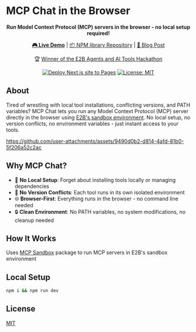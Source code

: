 # MCP Chat in the Browser

<p align='center'><b>Run Model Context Protocol (MCP) servers in the browser - no local setup required!</b></p>


<p align='center'>
<a href="https://netglade.github.io/mcp-chat/"><b>🎮 Live Demo</b></a> |
<a href="https://github.com/netglade/mcp-sandbox">📦 NPM library Repository</a> |
<a href="https://www.netglade.cz/en/blog/bringing-mcps-to-the-cloud-how-we-won-the-e2b-hackathon">📝 Blog Post</a>
</p>

<p align='center'>🏆 <a href="https://www.linkedin.com/feed/update/urn:li:activity:7310193814466408448">Winner of the E2B Agents and AI Tools Hackathon</a></p>

<div align='center'>
  
[![Deploy Next.js site to Pages](https://github.com/netglade/mcp-chat/actions/workflows/deploy.yml/badge.svg)](https://github.com/netglade/mcp-chat/actions/workflows/deploy.yml)
[![License: MIT](https://img.shields.io/badge/License-MIT-blue.svg)](https://opensource.org/licenses/MIT)

</div>


## About

Tired of wrestling with local tool installations, conflicting versions, and PATH variables? MCP Chat lets you run any Model Context Protocol (MCP) server directly in the browser using [E2B's sandbox environment](https://e2b.dev). No local setup, no version conflicts, no environment variables - just instant access to your tools.

https://github.com/user-attachments/assets/9490d0b2-d814-4afd-81b0-5f206a52c2ac

## Why MCP Chat?

- 🚫 **No Local Setup**: Forget about installing tools locally or managing dependencies
- 🔄 **No Version Conflicts**: Each tool runs in its own isolated environment
- 🌐 **Browser-First**: Everything runs in the browser - no command line needed
- 🔒 **Clean Environment**: No PATH variables, no system modifications, no cleanup needed


## How It Works

Uses [MCP Sandbox](https://github.com/netglade/mcp-sandbox) package to run MCP servers in E2B's sandbox environment

## Local Setup

```bash
npm i && npm run dev
```

## License

[MIT](LICENSE)
